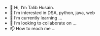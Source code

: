 - 👋 Hi, I’m Talib Husain.
- 👀 I’m interested in DSA, python, java, web
- 🌱 I’m currently learning ...
- 💞️ I’m looking to collaborate on ...
- 📫 How to reach me ...

<!---
TalibRaath/TalibRaath is a ✨ special ✨ repository because its `README.md` (this file) appears on your GitHub profile.
You can click the Preview link to take a look at your changes.
--->
